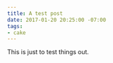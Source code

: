 ```yaml
---
title: A test post
date: 2017-01-20 20:25:00 -07:00
tags:
- cake
---
```


This is just to test things out.